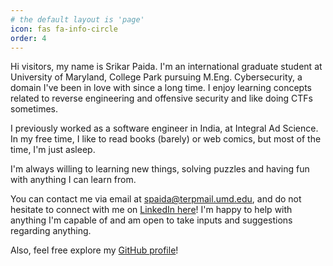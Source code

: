 ```yaml
---
# the default layout is 'page'
icon: fas fa-info-circle
order: 4
---
```


Hi visitors, my name is Srikar Paida. I'm an international graduate student at University of Maryland, College Park pursuing M.Eng. Cybersecurity, a domain I've been in love with since a long time. I enjoy learning concepts related to reverse engineering and offensive security and like doing CTFs sometimes.

I previously worked as a software engineer in India, at Integral Ad Science. In my free time, I like to read books (barely) or web comics, but most of the time, I'm just asleep.

I'm always willing to learning new things, solving puzzles and having fun with anything I can learn from.

You can contact me via email at spaida@terpmail.umd.edu, and do not hesitate to connect with me on [LinkedIn here](https://www.linkedin.com/in/srikarpaida/)!
I'm happy to help with anything I'm capable of and am open to take inputs and suggestions regarding anything.

Also, feel free explore my [GitHub profile](https://github.com/thesrikarpaida)!
